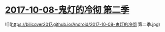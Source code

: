 # [2017-10-08-鬼灯的冷彻 第二季](http://bangumi.bilibili.com/anime/6447)
![](https://bilicover2017.github.io/Android/2017-10-08-鬼灯的冷彻 第二季.jpg)